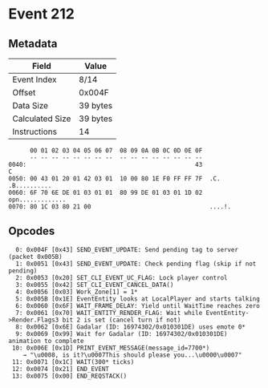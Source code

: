 # Event 212

## Metadata

| Field           | Value    |
|-----------------|----------|
| Event Index     | 8/14     |
| Offset          | 0x004F   |
| Data Size       | 39 bytes |
| Calculated Size | 39 bytes |
| Instructions    | 14       |

```
      00 01 02 03 04 05 06 07  08 09 0A 0B 0C 0D 0E 0F
      -- -- -- -- -- -- -- --  -- -- -- -- -- -- -- --
0040:                                               43                 C
0050: 00 43 01 20 01 42 03 01  10 00 80 1E F0 FF FF 7F  .C. .B..........
0060: 6F 70 6E DE 01 03 01 01  80 99 DE 01 03 01 1D 02  opn.............
0070: 80 1C 03 80 21 00                                 ....!.          
```

## Opcodes

```
  0: 0x004F [0x43] SEND_EVENT_UPDATE: Send pending tag to server (packet 0x005B)
  1: 0x0051 [0x43] SEND_EVENT_UPDATE: Check pending flag (skip if not pending)
  2: 0x0053 [0x20] SET_CLI_EVENT_UC_FLAG: Lock player control
  3: 0x0055 [0x42] SET_CLI_EVENT_CANCEL_DATA()
  4: 0x0056 [0x03] Work_Zone[1] = 1*
  5: 0x005B [0x1E] EventEntity looks at LocalPlayer and starts talking
  6: 0x0060 [0x6F] WAIT_FRAME_DELAY: Yield until WaitTime reaches zero
  7: 0x0061 [0x70] WAIT_ENTITY_RENDER_FLAG: Wait while EventEntity->Render.Flags3 bit 2 is set (cancel turn if not)
  8: 0x0062 [0x6E] Gadalar (ID: 16974302/0x010301DE) uses emote 0*
  9: 0x0069 [0x99] Wait for Gadalar (ID: 16974302/0x010301DE) animation to complete
 10: 0x006E [0x1D] PRINT_EVENT_MESSAGE(message_id=7700*)
    → "\u0008, is it?\u0007This should please you...\u0000\u0007"
 11: 0x0071 [0x1C] WAIT(300* ticks)
 12: 0x0074 [0x21] END_EVENT
 13: 0x0075 [0x00] END_REQSTACK()
```
